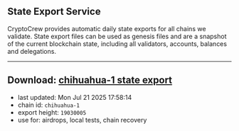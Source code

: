 ## State Export Service
CryptoCrew provides automatic daily state exports for all chains we validate. State export files can be used as genesis files and are a snapshot of the current blockchain state, including all validators, accounts, balances and delegations.

---
**Download: [chihuahua-1 state export](https://dl-eu2.ccvalidators.com/SERVICE/chihuahua/chihuahua-1_export_19030005.json)**
---

- last updated: Mon Jul 21 2025 17:58:14
- chain id: `chihuahua-1`
- export height: `19030005`
- use for: airdrops, local tests, chain recovery
